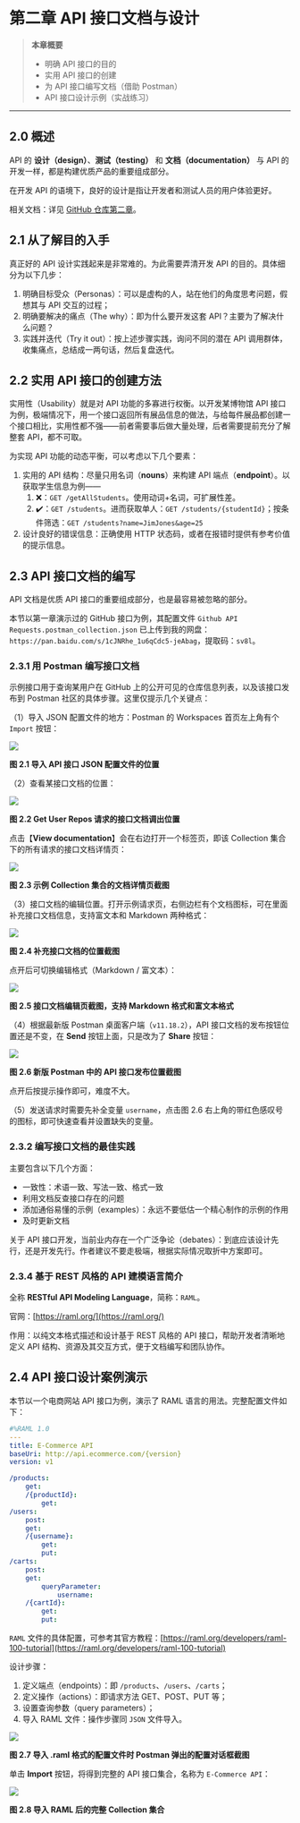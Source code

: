 # 第二章 API 接口文档与设计

> **本章概要**
>
> - 明确 API 接口的目的
> - 实用 API 接口的创建
> - 为 API 接口编写文档（借助 Postman）
> - API 接口设计示例（实战练习）

---



## 2.0 概述

API 的 **设计（design）**、**测试（testing）** 和 **文档（documentation）** 与 API 的开发一样，都是构建优质产品的重要组成部分。

在开发 API 的语境下，良好的设计是指让开发者和测试人员的用户体验更好。

相关文档：详见 [GitHub 仓库第二章](https://github.com/PacktPublishing/API-Testing-and-Development-with-Postman-Second-Edition/tree/main/Chapter02)。



## 2.1 从了解目的入手

真正好的 API 设计实践起来是非常难的。为此需要弄清开发 API 的目的。具体细分为以下几步：

1. 明确目标受众（Personas）：可以是虚构的人，站在他们的角度思考问题，假想其与 API 交互的过程；
2. 明确要解决的痛点（The why）：即为什么要开发这套 API？主要为了解决什么问题？
3. 实践并迭代（Try it out）：按上述步骤实践，询问不同的潜在 API 调用群体，收集痛点，总结成一两句话，然后复盘迭代。



## 2.2 实用 API 接口的创建方法

实用性（Usability）就是对 API 功能的多寡进行权衡。以开发某博物馆 API 接口为例，极端情况下，用一个接口返回所有展品信息的做法，与给每件展品都创建一个接口相比，实用性都不强——前者需要事后做大量处理，后者需要提前充分了解整套 API，都不可取。

为实现 API 功能的动态平衡，可以考虑以下几个要素：

1. 实用的 API 结构：尽量只用名词（**nouns**）来构建 API 端点（**endpoint**）。以获取学生信息为例——
   1. :x:：`GET /getAllStudents`。使用动词+名词，可扩展性差。
   2. :heavy_check_mark:：`GET /students`。进而获取单人：`GET /students/{studentId}`；按条件筛选：`GET /students?name=JimJones&age=25`
2. 设计良好的错误信息：正确使用 HTTP 状态码，或者在报错时提供有参考价值的提示信息。



## 2.3 API 接口文档的编写

API 文档是优质 API 接口的重要组成部分，也是最容易被忽略的部分。

本节以第一章演示过的 GitHub 接口为例，其配置文件 `Github API Requests.postman_collection.json` 已上传到我的网盘：`https://pan.baidu.com/s/1cJNRhe_1u6qCdc5-jeAbag`，提取码：`sv8l`。

### 2.3.1 用 Postman 编写接口文档

示例接口用于查询某用户在 GitHub 上的公开可见的仓库信息列表，以及该接口发布到 Postman 社区的具体步骤。这里仅提示几个关键点：

（1）导入 JSON 配置文件的地方：Postman 的 Workspaces 首页左上角有个 `Import` 按钮：

![](assets/2.1.png)

**图 2.1 导入 API 接口 JSON 配置文件的位置**

（2）查看某接口文档的位置：

![](assets/2.2.png)

**图 2.2 Get User Repos 请求的接口文档调出位置**

点击【**View documentation**】会在右边打开一个标签页，即该 Collection 集合下的所有请求的接口文档详情页：

![](assets/2.3.png)

**图 2.3 示例 Collection 集合的文档详情页截图**

（3）接口文档的编辑位置。打开示例请求页，右侧边栏有个文档图标，可在里面补充接口文档信息，支持富文本和 Markdown 两种格式：

![](assets/2.4.png)

**图 2.4 补充接口文档的位置截图**

点开后可切换编辑格式（Markdown / 富文本）：

![](assets/2.5.png)

**图 2.5 接口文档编辑页截图，支持 Markdown 格式和富文本格式**

（4）根据最新版 Postman 桌面客户端（`v11.18.2`），API 接口文档的发布按钮位置还是不变，在 **Send** 按钮上面，只是改为了 **Share** 按钮：

![](assets/2.6.png)

**图 2.6 新版 Postman 中的 API 接口发布位置截图**

点开后按提示操作即可，难度不大。

（5）发送请求时需要先补全变量 `username`，点击图 2.6 右上角的带红色感叹号的图标，即可快速查看并设置缺失的变量。



### 2.3.2 编写接口文档的最佳实践

主要包含以下几个方面：

- 一致性：术语一致、写法一致、格式一致
- 利用文档反查接口存在的问题
- 添加通俗易懂的示例（examples）：永远不要低估一个精心制作的示例的作用
- 及时更新文档

关于 API 接口开发，当前业内存在一个广泛争论（debates）：到底应该设计先行，还是开发先行。作者建议不要走极端，根据实际情况取折中方案即可。



### 2.3.4 基于 REST 风格的 API 建模语言简介

全称 **RESTful API Modeling Language**，简称：`RAML`。

官网：[https://raml.org/](https://raml.org/)

作用：以纯文本格式描述和设计基于 REST 风格的 API 接口，帮助开发者清晰地定义 API 结构、资源及其交互方式，便于文档编写和团队协作。



## 2.4 API 接口设计案例演示

本节以一个电商网站 API 接口为例，演示了 RAML 语言的用法。完整配置文件如下：

```yaml
#%RAML 1.0
---
title: E-Commerce API
baseUri: http://api.ecommerce.com/{version}
version: v1

/products:
    get:
    /{productId}:
        get:
/users:
    post:
    get:
    /{username}:
        get:
        put:
/carts:
    post:
    get:
        queryParameter:
            username:
    /{cartId}:
        get:
        put:
```

`RAML` 文件的具体配置，可参考其官方教程：[https://raml.org/developers/raml-100-tutorial](https://raml.org/developers/raml-100-tutorial)

设计步骤：

1. 定义端点（endpoints）：即 `/products`、`/users`、`/carts`；
2. 定义操作（actions）：即请求方法 GET、POST、PUT 等；
3. 设置查询参数（query parameters）；
4. 导入 RAML 文件：操作步骤同 `JSON` 文件导入。

![](assets/2.7.png)

**图 2.7 导入 .raml 格式的配置文件时 Postman 弹出的配置对话框截图**

单击 **Import** 按钮，将得到完整的 API 接口集合，名称为 `E-Commerce API`：

![](assets/2.8.png)

**图 2.8 导入 RAML 后的完整 Collection 集合**